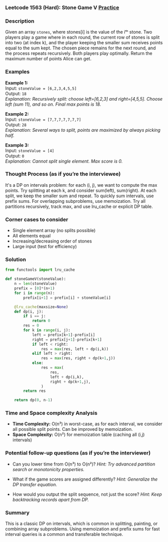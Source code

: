 ### Leetcode 1563 (Hard): Stone Game V [Practice](https://leetcode.com/problems/stone-game-v)

### Description  
Given an array `stones`, where stones[i] is the value of the iᵗʰ stone. Two players play a game where in each round, the current row of stones is split into two (at index k), and the player keeping the smaller sum receives points equal to the sum kept. The chosen piece remains for the next round, and the process repeats recursively. Both players play optimally. Return the maximum number of points Alice can get.

### Examples  

**Example 1:**  
Input: `stoneValue = [6,2,3,4,5,5]`  
Output: `18`  
*Explanation: Recursively split: choose left=[6,2,3] and right=[4,5,5]. Choose left (sum 11), and so on. Final max points is 18.*

**Example 2:**  
Input: `stoneValue = [7,7,7,7,7,7,7]`  
Output: `28`  
*Explanation: Several ways to split, points are maximized by always picking half.*

**Example 3:**  
Input: `stoneValue = [4]`  
Output: `0`  
*Explanation: Cannot split single element. Max score is 0.*


### Thought Process (as if you’re the interviewee)  
It's a DP on intervals problem: for each (i, j), we want to compute the max points. Try splitting at each k, and consider sum(left), sum(right). At each split, we keep the smaller sum and repeat. To quickly sum intervals, use prefix sums. For overlapping subproblems, use memoization. Try all partitions recursively, track max, and use lru_cache or explicit DP table.


### Corner cases to consider  
- Single element array (no splits possible)
- All elements equal
- Increasing/decreasing order of stones
- Large input (test for efficiency)


### Solution

```python
from functools import lru_cache

def stoneGameV(stoneValue):
    n = len(stoneValue)
    prefix = [0]*(n+1)
    for i in range(n):
        prefix[i+1] = prefix[i] + stoneValue[i]

    @lru_cache(maxsize=None)
    def dp(i, j):
        if i == j:
            return 0
        res = 0
        for k in range(i, j):
            left = prefix[k+1]-prefix[i]
            right = prefix[j+1]-prefix[k+1]
            if left < right:
                res = max(res, left + dp(i,k))
            elif left > right:
                res = max(res, right + dp(k+1,j))
            else:
                res = max(
                    res,
                    left + dp(i,k),
                    right + dp(k+1,j),
                )
        return res

    return dp(0, n-1)
```

### Time and Space complexity Analysis  

- **Time Complexity:** O(n³) in worst-case, as for each interval, we consider all possible split points. Can be improved by memoization.
- **Space Complexity:** O(n²) for memoization table (caching all (i,j) intervals)


### Potential follow-up questions (as if you’re the interviewer)  

- Can you lower time from O(n³) to O(n²)?
  *Hint: Try advanced partition search or monotonicity properties.*

- What if the game scores are assigned differently?
  *Hint: Generalize the DP transfer equation.*

- How would you output the split sequence, not just the score?
  *Hint: Keep backtracking records apart from DP.*

### Summary
This is a classic DP on intervals, which is common in splitting, painting, or combining array subproblems. Using memoization and prefix sums for fast interval queries is a common and transferable technique.